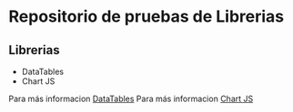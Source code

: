 # Repositorio de pruebas de Librerias
## Librerias
- DataTables
- Chart JS

Para más informacion [DataTables](https://www.chartjs.org/samples/latest/)
Para más informacion [Chart JS](https://www.)